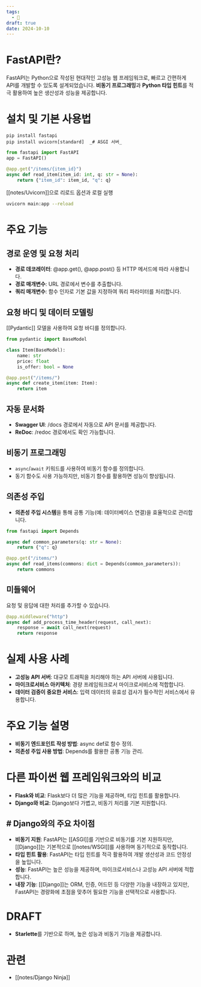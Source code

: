 ```yaml
---
tags:
  - 🌱
draft: true
date: 2024-10-10
---
```


# FastAPI란?

FastAPI는 Python으로 작성된 현대적인 고성능 웹 프레임워크로, 빠르고 간편하게 API를 개발할 수 있도록 설계되었습니다. **비동기 프로그래밍**과 **Python 타입 힌트**를 적극 활용하여 높은 생산성과 성능을 제공합니다.

# 설치 및 기본 사용법

```
pip install fastapi
pip install uvicorn[standard]  _# ASGI 서버_
```

```python
from fastapi import FastAPI
app = FastAPI()

@app.get("/items/{item_id}")
async def read_item(item_id: int, q: str = None):
    return {"item_id": item_id, "q": q}
```
  
[[notes/Uvicorn]]으로 리로드 옵션과 로컬 실행

```sh
uvicorn main:app --reload
```

# 주요 기능

## 경로 운영 및 요청 처리

- **경로 데코레이터**: @app.get(), @app.post() 등 HTTP 메서드에 따라 사용합니다.
- **경로 매개변수**: URL 경로에서 변수를 추출합니다.
- **쿼리 매개변수**: 함수 인자로 기본 값을 지정하여 쿼리 파라미터를 처리합니다.

## 요청 바디 및 데이터 모델링

  [[Pydantic]] 모델을 사용하여 요청 바디를 정의합니다.

```python
from pydantic import BaseModel

class Item(BaseModel):
    name: str
    price: float
    is_offer: bool = None

@app.post("/items/")
async def create_item(item: Item):
    return item

```

## 자동 문서화

- **Swagger UI**: /docs 경로에서 자동으로 API 문서를 제공합니다.
- **ReDoc**: /redoc 경로에서도 확인 가능합니다.

## 비동기 프로그래밍

- `async`/`await` 키워드를 사용하여 비동기 함수를 정의합니다.
- 동기 함수도 사용 가능하지만, 비동기 함수를 활용하면 성능이 향상됩니다.

## 의존성 주입

- **의존성 주입 시스템**을 통해 공통 기능(예: 데이터베이스 연결)을 효율적으로 관리합니다.

```python
from fastapi import Depends

async def common_parameters(q: str = None):
    return {"q": q}

@app.get("/items/")
async def read_items(commons: dict = Depends(common_parameters)):
    return commons
```

## 미들웨어

요청 및 응답에 대한 처리를 추가할 수 있습니다.

```python
@app.middleware("http")
async def add_process_time_header(request, call_next):
    response = await call_next(request)
    return response
```

# 실제 사용 사례

- **고성능 API 서버**: 대규모 트래픽을 처리해야 하는 API 서버에 사용됩니다.
- **마이크로서비스 아키텍처**: 경량 프레임워크로서 마이크로서비스에 적합합니다.
- **데이터 검증이 중요한 서비스**: 입력 데이터의 유효성 검사가 필수적인 서비스에서 유용합니다.

# 주요 기능 설명

- **비동기 엔드포인트 작성 방법**: async def로 함수 정의.
- **의존성 주입 사용 방법**: Depends를 활용한 공통 기능 관리.

# 다른 파이썬 웹 프레임워크와의 비교

- **Flask와 비교**: Flask보다 더 많은 기능을 제공하며, 타입 힌트를 활용합니다.
- **Django와 비교**: Django보다 가볍고, 비동기 처리를 기본 지원합니다.

## # Django와의 주요 차이점

- **비동기 지원**: FastAPI는 [[ASGI]]를 기반으로 비동기를 기본 지원하지만, [[Django]]는 기본적으로 [[notes/WSGI]]를 사용하며 동기적으로 동작합니다.
- **타입 힌트 활용**: FastAPI는 타입 힌트를 적극 활용하여 개발 생산성과 코드 안정성을 높입니다.
- **성능**: FastAPI는 높은 성능을 제공하며, 마이크로서비스나 고성능 API 서버에 적합합니다.
- **내장 기능**: [[Django]]는 ORM, 인증, 어드민 등 다양한 기능을 내장하고 있지만, FastAPI는 경량화에 초점을 맞추어 필요한 기능을 선택적으로 사용합니다.


# DRAFT

- **Starlette**를 기반으로 하며, 높은 성능과 비동기 기능을 제공합니다.

# 관련
- [[notes/Django Ninja]]